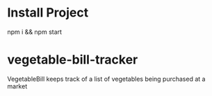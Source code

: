 # Install Project
npm i && npm start


# vegetable-bill-tracker
VegetableBill keeps track of a list of vegetables being purchased at a market
